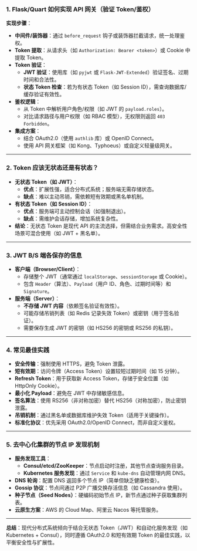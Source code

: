 ### 1. Flask/Quart 如何实现 API 网关（验证 Token/鉴权）

**实现步骤**：
- **中间件/装饰器**：通过 `before_request` 钩子或装饰器拦截请求，统一处理鉴权。
- **Token 提取**：从请求头（如 `Authorization: Bearer <token>`）或 Cookie 中提取 Token。
- **Token 验证**：
  - **JWT 验证**：使用库（如 `pyjwt` 或 `Flask-JWT-Extended`）验证签名、过期时间和合法性。
  - **状态 Token 检查**：若为有状态 Token（如 Session ID），需查询数据库/缓存验证有效性。
- **鉴权逻辑**：
  - 从 Token 中解析用户角色/权限（如 JWT 的 `payload.roles`）。
  - 对比请求路径与用户权限（如 RBAC 模型），无权限则返回 `403 Forbidden`。
- **集成方案**：
  - 结合 OAuth2.0（使用 `authlib` 库）或 OpenID Connect。
  - 使用 API 网关框架（如 Kong、Typhoeus）或自定义轻量级网关。

---

### 2. Token 应该无状态还是有状态？

- **无状态 Token（如 JWT）**：
  - **优点**：扩展性强，适合分布式系统；服务端无需存储状态。
  - **缺点**：难以主动吊销，需依赖短有效期或黑名单机制。
- **有状态 Token（如 Session ID）**：
  - **优点**：服务端可主动控制会话（如强制退出）。
  - **缺点**：需维护会话存储，增加系统复杂性。
- **结论**：无状态 Token 是现代 API 的主流选择，但需结合业务需求。高安全性场景可混合使用（如 JWT + 黑名单）。

---

### 3. JWT B/S 端各保存的信息

- **客户端（Browser/Client）**：
  - 存储整个 JWT（通常通过 `localStorage`、`sessionStorage` 或 Cookie）。
  - 包含 `Header`（算法）、`Payload`（用户 ID、角色、过期时间等）和 `Signature`。
- **服务端（Server）**：
  - **不存储 JWT 内容**（依赖签名验证有效性）。
  - 可能存储吊销列表（如 Redis 记录失效 Token）或密钥（用于签名验证）。
  - 需要保存生成 JWT 的密钥（如 HS256 的密钥或 RS256 的私钥）。

---

### 4. 常见最佳实践

- **安全传输**：强制使用 HTTPS，避免 Token 泄露。
- **短有效期**：访问令牌（Access Token）设置较短过期时间（如 15 分钟）。
- **Refresh Token**：用于获取新 Access Token，存储于安全位置（如 HttpOnly Cookie）。
- **最小化 Payload**：避免在 JWT 中存储敏感信息。
- **签名算法**：使用 RS256（非对称加密）替代 HS256（对称加密），防止密钥泄露。
- **吊销机制**：通过黑名单或数据库维护失效 Token（适用于关键操作）。
- **标准化协议**：优先采用 OAuth2.0/OpenID Connect，而非自定义鉴权。

---

### 5. 去中心化集群的节点 IP 发现机制

- **服务发现工具**：
  - **Consul/etcd/ZooKeeper**：节点启动时注册，其他节点查询服务目录。
  - **Kubernetes 服务发现**：通过 `Service` 和 `kube-dns` 自动管理内网 DNS。
- **DNS 轮询**：配置 DNS 返回多个节点 IP（简单但缺乏健康检查）。
- **Gossip 协议**：节点间通过 P2P 广播交换存活信息（如 Cassandra 使用）。
- **种子节点（Seed Nodes）**：硬编码初始节点 IP，新节点通过种子获取集群列表。
- **云原生方案**：AWS 的 Cloud Map、阿里云 Nacos 等托管服务。

---

**总结**：现代分布式系统倾向于结合无状态 Token（JWT）和自动化服务发现（如 Kubernetes + Consul），同时遵循 OAuth2.0 和短有效期 Token 的最佳实践，以平衡安全性与扩展性。